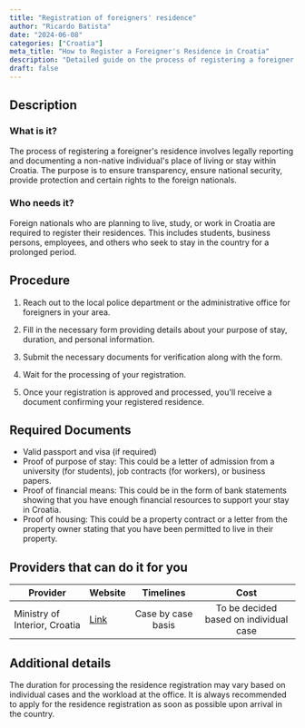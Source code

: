 ```yaml
---
title: "Registration of foreigners' residence"
author: "Ricardo Batista"
date: "2024-06-08"
categories: ["Croatia"]
meta_title: "How to Register a Foreigner's Residence in Croatia"
description: "Detailed guide on the process of registering a foreigner's residence in Croatia. Covers procedure, required documents, and service providers."
draft: false
---
```


## Description
### What is it?
The process of registering a foreigner's residence involves legally reporting and documenting a non-native individual's place of living or stay within Croatia. The purpose is to ensure transparency, ensure national security, provide protection and certain rights to the foreign nationals. 

### Who needs it?
Foreign nationals who are planning to live, study, or work in Croatia are required to register their residences. This includes students, business persons, employees, and others who seek to stay in the country for a prolonged period.

## Procedure

1. Reach out to the local police department or the administrative office for foreigners in your area.

2. Fill in the necessary form providing details about your purpose of stay, duration, and personal information.

3. Submit the necessary documents for verification along with the form.

4. Wait for the processing of your registration.

5. Once your registration is approved and processed, you'll receive a document confirming your registered residence.

## Required Documents

- Valid passport and visa (if required)
- Proof of purpose of stay: This could be a letter of admission from a university (for students), job contracts (for workers), or business papers.
- Proof of financial means: This could be in the form of bank statements showing that you have enough financial resources to support your stay in Croatia.
- Proof of housing: This could be a property contract or a letter from the property owner stating that you have been permitted to live in their property.

## Providers that can do it for you

| Provider        |     Website     |     Timelines    |       Cost      |
| --------------- | --------------- |  :-------------: | :-------------: |
| Ministry of Interior, Croatia |  [Link](http://www.mup.hr)       |      Case by case basis     |        To be decided based on individual case      |

## Additional details
The duration for processing the residence registration may vary based on individual cases and the workload at the office. It is always recommended to apply for the residence registration as soon as possible upon arrival in the country.